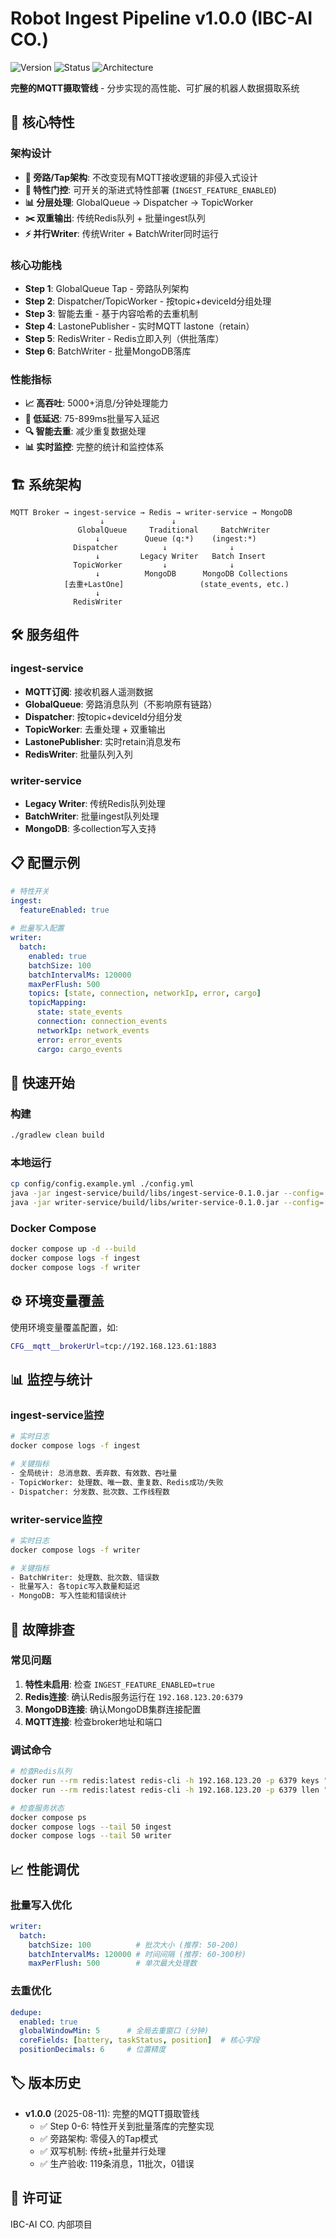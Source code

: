 # Robot Ingest Pipeline v1.0.0 (IBC-AI CO.)

![Version](https://img.shields.io/badge/version-v1.0.0-blue.svg)
![Status](https://img.shields.io/badge/status-production--ready-green.svg)
![Architecture](https://img.shields.io/badge/architecture-sidecar--tap-orange.svg)

**完整的MQTT摄取管线** - 分步实现的高性能、可扩展的机器人数据摄取系统

## 🚀 核心特性

### 架构设计

- **🔄 旁路/Tap架构**: 不改变现有MQTT接收逻辑的非侵入式设计
- **🚪 特性门控**: 可开关的渐进式特性部署 (`INGEST_FEATURE_ENABLED`)
- **📊 分层处理**: GlobalQueue → Dispatcher → TopicWorker
- **✂️ 双重输出**: 传统Redis队列 + 批量ingest队列
- **⚡ 并行Writer**: 传统Writer + BatchWriter同时运行

### 核心功能栈

- **Step 1**: GlobalQueue Tap - 旁路队列架构
- **Step 2**: Dispatcher/TopicWorker - 按topic+deviceId分组处理  
- **Step 3**: 智能去重 - 基于内容哈希的去重机制
- **Step 4**: LastonePublisher - 实时MQTT lastone（retain）
- **Step 5**: RedisWriter - Redis立即入列（供批落库）
- **Step 6**: BatchWriter - 批量MongoDB落库

### 性能指标

- **📈 高吞吐**: 5000+消息/分钟处理能力
- **🎯 低延迟**: 75-899ms批量写入延迟
- **🔍 智能去重**: 减少重复数据处理
- **📊 实时监控**: 完整的统计和监控体系

## 🏗️ 系统架构

```text
MQTT Broker → ingest-service → Redis → writer-service → MongoDB
                    ↓               ↓
               GlobalQueue     Traditional     BatchWriter
                   ↓          Queue (q:*)    (ingest:*)
              Dispatcher          ↓              ↓
                   ↓         Legacy Writer   Batch Insert
              TopicWorker         ↓              ↓
                   ↓          MongoDB      MongoDB Collections
            [去重+LastOne]                 (state_events, etc.)
                   ↓
              RedisWriter
```

## 🛠️ 服务组件

### ingest-service

- **MQTT订阅**: 接收机器人遥测数据
- **GlobalQueue**: 旁路消息队列（不影响原有链路）
- **Dispatcher**: 按topic+deviceId分组分发
- **TopicWorker**: 去重处理 + 双重输出
- **LastonePublisher**: 实时retain消息发布
- **RedisWriter**: 批量队列入列

### writer-service

- **Legacy Writer**: 传统Redis队列处理
- **BatchWriter**: 批量ingest队列处理
- **MongoDB**: 多collection写入支持

## 📋 配置示例

```yaml
# 特性开关
ingest:
  featureEnabled: true
  
# 批量写入配置
writer:
  batch:
    enabled: true
    batchSize: 100
    batchIntervalMs: 120000
    maxPerFlush: 500
    topics: [state, connection, networkIp, error, cargo]
    topicMapping:
      state: state_events
      connection: connection_events
      networkIp: network_events
      error: error_events
      cargo: cargo_events
```

## 🚀 快速开始

### 构建

```bash
./gradlew clean build
```

### 本地运行

```bash
cp config/config.example.yml ./config.yml
java -jar ingest-service/build/libs/ingest-service-0.1.0.jar --config=./config.yml
java -jar writer-service/build/libs/writer-service-0.1.0.jar --config=./config.yml
```

### Docker Compose

```bash
docker compose up -d --build
docker compose logs -f ingest
docker compose logs -f writer
```

## ⚙️ 环境变量覆盖

使用环境变量覆盖配置，如:

```bash
CFG__mqtt__brokerUrl=tcp://192.168.123.61:1883
```

## 📊 监控与统计

### ingest-service监控

```bash
# 实时日志
docker compose logs -f ingest

# 关键指标
- 全局统计: 总消息数、丢弃数、有效数、吞吐量
- TopicWorker: 处理数、唯一数、重复数、Redis成功/失败
- Dispatcher: 分发数、批次数、工作线程数
```

### writer-service监控

```bash
# 实时日志  
docker compose logs -f writer

# 关键指标
- BatchWriter: 处理数、批次数、错误数
- 批量写入: 各topic写入数量和延迟
- MongoDB: 写入性能和错误统计
```

## 🔧 故障排查

### 常见问题

1. **特性未启用**: 检查 `INGEST_FEATURE_ENABLED=true`
2. **Redis连接**: 确认Redis服务运行在 `192.168.123.20:6379`
3. **MongoDB连接**: 确认MongoDB集群连接配置
4. **MQTT连接**: 检查broker地址和端口

### 调试命令

```bash
# 检查Redis队列
docker run --rm redis:latest redis-cli -h 192.168.123.20 -p 6379 keys "ingest:*"
docker run --rm redis:latest redis-cli -h 192.168.123.20 -p 6379 llen "q:state"

# 检查服务状态
docker compose ps
docker compose logs --tail 50 ingest
docker compose logs --tail 50 writer
```

## 📈 性能调优

### 批量写入优化

```yaml
writer:
  batch:
    batchSize: 100          # 批次大小 (推荐: 50-200)
    batchIntervalMs: 120000 # 时间间隔 (推荐: 60-300秒)
    maxPerFlush: 500        # 单次最大处理数
```

### 去重优化

```yaml
dedupe:
  enabled: true
  globalWindowMin: 5      # 全局去重窗口 (分钟)
  coreFields: [battery, taskStatus, position]  # 核心字段
  positionDecimals: 6     # 位置精度
```

## 🏷️ 版本历史

- **v1.0.0** (2025-08-11): 完整的MQTT摄取管线
  - ✅ Step 0-6: 特性开关到批量落库的完整实现
  - ✅ 旁路架构: 零侵入的Tap模式
  - ✅ 双写机制: 传统+批量并行处理
  - ✅ 生产验收: 119条消息，11批次，0错误

## 📄 许可证

IBC-AI CO. 内部项目
